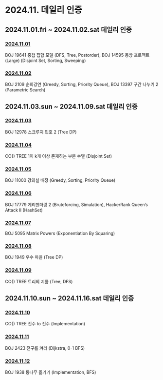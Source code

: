 # 2024.11. 데일리 인증

## 2024.11.01.fri ~ 2024.11.02.sat 데일리 인증

### [2024.11.01](https://github.com/jwelyl/daily_certification/blob/main/2024/11/01/24_11_01_daily_certification.md)
BOJ 19641 중첩 집합 모델 (DFS, Tree, Postorder), BOJ 14595 동방 프로젝트 (Large) (Disjoint Set, Sorting, Sweeping)

### [2024.11.02](https://github.com/jwelyl/daily_certification/blob/main/2024/11/02/24_11_02_daily_certification.md)
BOJ 2109 순회강연 (Greedy, Sorting, Priority Queue), BOJ 13397 구간 나누기 2 (Parametric Search)

## 2024.11.03.sun ~ 2024.11.09.sat 데일리 인증

### [2024.11.03](https://github.com/jwelyl/daily_certification/blob/main/2024/11/03/24_11_03_daily_certification.md)
BOJ 12978 스크루지 민호 2 (Tree DP)

### [2024.11.04](https://github.com/jwelyl/daily_certification/blob/main/2024/11/04/24_11_04_daily_certification.md)
CO{) TREE 1이 k개 이상 존재하는 부분 수열 (Disjoint Set)

### [2024.11.05](https://github.com/jwelyl/daily_certification/blob/main/2024/11/05/24_11_05_daily_certification.md)
BOJ 11000 강의실 배정 (Greedy, Sorting, Priority Queue)

### [2024.11.06](https://github.com/jwelyl/daily_certification/blob/main/2024/11/06/24_11_06_daily_certification.md)
BOJ 17779 게리맨더링 2 (Bruteforcing, Simulation), HackerRank Queen’s Attack II (HashSet)

### [2024.11.07](https://github.com/jwelyl/daily_certification/blob/main/2024/11/07/24_11_07_daily_certification.md)
BOJ 5095 Matrix Powers (Exponentiation By Squaring)

### [2024.11.08](https://github.com/jwelyl/daily_certification/blob/main/2024/11/08/24_11_08_daily_certification.md)
BOJ 1949 우수 마을 (Tree DP)

### [2024.11.09](https://github.com/jwelyl/daily_certification/blob/main/2024/11/09/24_11_09_daily_certification.md)
CO{) TREE 트리의 지름 (Tree, DFS)

## 2024.11.10.sun ~ 2024.11.16.sat 데일리 인증

### [2024.11.10](https://github.com/jwelyl/daily_certification/blob/main/2024/11/10/24_11_10_daily_certification.md)
CO{) TREE 진수 to 진수 (Implementation)

### [2024.11.11](https://github.com/jwelyl/daily_certification/blob/main/2024/11/11/24_11_11_daily_certification.md)
BOJ 2423 전구를 켜라 (Dijkstra, 0-1 BFS)

### [2024.11.12](https://github.com/jwelyl/daily_certification/blob/main/2024/11/12/24_11_12_daily_certification.md)
BOJ 1938 통나무 옮기기 (Implementation, BFS)